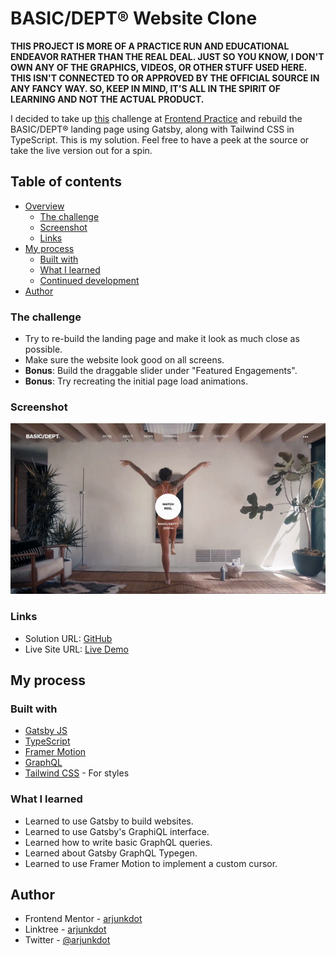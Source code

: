 # BASIC/DEPT® Website Clone

**THIS PROJECT IS MORE OF A PRACTICE RUN AND EDUCATIONAL ENDEAVOR RATHER THAN THE REAL DEAL. JUST SO YOU KNOW, I DON'T OWN ANY OF THE GRAPHICS, VIDEOS, OR OTHER STUFF USED HERE. THIS ISN'T CONNECTED TO OR APPROVED BY THE OFFICIAL SOURCE IN ANY FANCY WAY. SO, KEEP IN MIND, IT'S ALL IN THE SPIRIT OF LEARNING AND NOT THE ACTUAL PRODUCT.**

I decided to take up [this](https://www.frontendpractice.com/projects/basic) challenge at [Frontend Practice](https://www.frontendpractice.com) and rebuild the BASIC/DEPT® landing page using Gatsby, along with Tailwind CSS in TypeScript. This is my solution. Feel free to have a peek at the source or take the live version out for a spin.

## Table of contents
- [Overview](#overview)
  - [The challenge](#the-challenge)
  - [Screenshot](#screenshot)
  - [Links](#links)
- [My process](#my-process)
  - [Built with](#built-with)
  - [What I learned](#what-i-learned)
  - [Continued development](#continued-development)
- [Author](#author)


### The challenge

- Try to re-build the landing page and make it look as much close as possible.
- Make sure the website look good on all screens.
- **Bonus**: Build the draggable slider under "Featured Engagements".
- **Bonus**: Try recreating the initial page load animations.

### Screenshot

![](./screenshot.gif)

### Links

- Solution URL: [GitHub](https://github.com/arjunkdot/basic-dept/)
- Live Site URL: [Live Demo](https://basic-dept-arjunkdot.netlify.app/)


## My process

### Built with

- [Gatsby JS](https://gatsbyjs.com/)
- [TypeScript](typescriptlang.org)
- [Framer Motion](https://www.framer.com/motion/)
- [GraphQL](https://graphql.org/)
- [Tailwind CSS](https://tailwindcss.com/) - For styles

### What I learned

- Learned to use Gatsby to build websites.
- Learned to use Gatsby's GraphiQL interface.
- Learned how to write basic GraphQL queries. 
- Learned about Gatsby GraphQL Typegen.
- Learned to use Framer Motion to implement a custom cursor.

## Author

- Frontend Mentor - [arjunkdot](https://www.frontendmentor.io/profile/arjunkdot)
- Linktree - [arjunkdot](https://linktr.ee/arjunkdot)
- Twitter - [@arjunkdot](https://www.twitter.com/arjunkdot)

